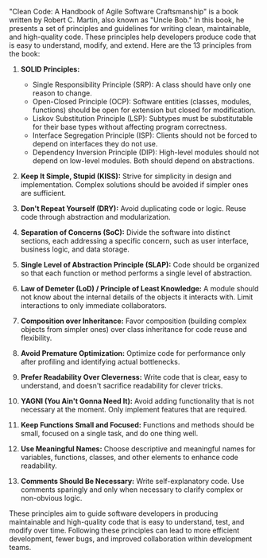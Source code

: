 "Clean Code: A Handbook of Agile Software Craftsmanship" is a book written by Robert C. Martin, also known as "Uncle Bob." In this book, he presents a set of principles and guidelines for writing clean, maintainable, and high-quality code. These principles help developers produce code that is easy to understand, modify, and extend. Here are the 13 principles from the book:

1. **SOLID Principles:**
   - Single Responsibility Principle (SRP): A class should have only one reason to change.
   - Open-Closed Principle (OCP): Software entities (classes, modules, functions) should be open for extension but closed for modification.
   - Liskov Substitution Principle (LSP): Subtypes must be substitutable for their base types without affecting program correctness.
   - Interface Segregation Principle (ISP): Clients should not be forced to depend on interfaces they do not use.
   - Dependency Inversion Principle (DIP): High-level modules should not depend on low-level modules. Both should depend on abstractions.

2. **Keep It Simple, Stupid (KISS):** Strive for simplicity in design and implementation. Complex solutions should be avoided if simpler ones are sufficient.

3. **Don't Repeat Yourself (DRY):** Avoid duplicating code or logic. Reuse code through abstraction and modularization.

4. **Separation of Concerns (SoC):** Divide the software into distinct sections, each addressing a specific concern, such as user interface, business logic, and data storage.

5. **Single Level of Abstraction Principle (SLAP):** Code should be organized so that each function or method performs a single level of abstraction.

6. **Law of Demeter (LoD) / Principle of Least Knowledge:** A module should not know about the internal details of the objects it interacts with. Limit interactions to only immediate collaborators.

7. **Composition over Inheritance:** Favor composition (building complex objects from simpler ones) over class inheritance for code reuse and flexibility.

8. **Avoid Premature Optimization:** Optimize code for performance only after profiling and identifying actual bottlenecks.

9. **Prefer Readability Over Cleverness:** Write code that is clear, easy to understand, and doesn't sacrifice readability for clever tricks.

10. **YAGNI (You Ain't Gonna Need It):** Avoid adding functionality that is not necessary at the moment. Only implement features that are required.

11. **Keep Functions Small and Focused:** Functions and methods should be small, focused on a single task, and do one thing well.

12. **Use Meaningful Names:** Choose descriptive and meaningful names for variables, functions, classes, and other elements to enhance code readability.

13. **Comments Should Be Necessary:** Write self-explanatory code. Use comments sparingly and only when necessary to clarify complex or non-obvious logic.

These principles aim to guide software developers in producing maintainable and high-quality code that is easy to understand, test, and modify over time. Following these principles can lead to more efficient development, fewer bugs, and improved collaboration within development teams.
